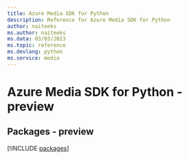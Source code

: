 ```yaml
---
title: Azure Media SDK for Python
description: Reference for Azure Media SDK for Python
author: naiteeks
ms.author: naiteeks
ms.data: 03/03/2023
ms.topic: reference
ms.devlang: python
ms.service: media
---
```

# Azure Media SDK for Python - preview
## Packages - preview
[!INCLUDE [packages](media-index.md)]